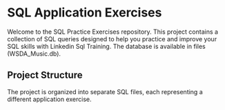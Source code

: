 # SQL Application Exercises

Welcome to the SQL Practice Exercises repository. This project contains a collection of SQL queries designed to help you practice and improve your SQL skills with Linkedin Sql Training. The database is available in files (WSDA_Music.db). 
## Project Structure

The project is organized into separate SQL files, each representing a different application exercise. 